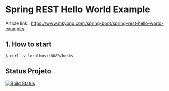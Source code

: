 # Spring REST Hello World Example

Article link : https://www.mkyong.com/spring-boot/spring-rest-hello-world-example/

## 1. How to start
```
$ curl -v localhost:8080/books
```

## Status Projeto
[![Build Status](http://drone.manager.quarks-ecosystem.io/api/badges/pedrofolim/spring-hello-world-drone/status.svg)](http://drone.manager.quarks-ecosystem.io/pedrofolim/spring-hello-world-drone)
